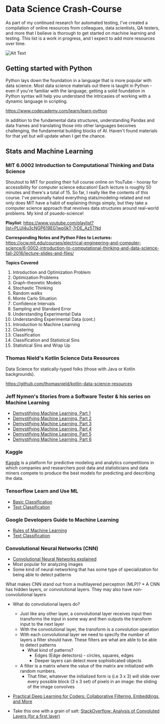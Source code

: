 # Data Science Crash-Course
As part of my continued research for automated testing, I've created a compilation of online resources from colleagues, data scientists, QA testers, and more that I believe is thorough to get started on machine learning and testing.  This list is a work in progress, and I expect to add more resources over time.

![Alt Text](https://media.giphy.com/media/OFIsBxe3v7mKI/giphy.gif)

## Getting started with Python
Python lays down the foundation in a language that is more popular with data science.  Most data science materials out there is taught in Python - even if you're familiar with the language, getting a solid foundation in Python syntax will help you understand the intricasies of working with a dynamic language in scripting.

https://www.codecademy.com/learn/learn-python

 In addition to the fundamental data structures, understanding Pandas and data frames and translating those into other languages becomes challenging, the fundamental building blocks of AI.  Haven't found materials for that yet but will update when I get the chance. 

## Stats and Machine Learning

### MIT 6.0002 Introduction to Computational Thinking and Data Science
Shoutout to MIT for posting their full course online on YouTube - hooray for accessibility for computer science education! Each lecture is roughly 50 minutes and there's a total of 15. So far, I really like the contents of this course. I've personally hated everything stats/modeling-related and not only does MIT have a habit of explaining things simply, but they take a computer science approach that revolves data structures around real-world problems.  My kind of psuedo-science!

**Playlist**: https://www.youtube.com/playlist?list=PLUl4u3cNGP619EG1wp0kT-7rDE_Az5TNd

**Corresponding Notes and Python Files to Lectures:** https://ocw.mit.edu/courses/electrical-engineering-and-computer-science/6-0002-introduction-to-computational-thinking-and-data-science-fall-2016/lecture-slides-and-files/

**Topics Covered**
 1.  Introduction and Optimization Problem
 2.  Optimization Problems
 3.  Graph-theoretic Models
 4.  Stochastic Thinking
 5.  Random walks
 6.  Monte Carlo Situation
 7.  Confidence Intervals
 8.  Sampling and Standard Error
 9.  Understanding Experimental Data
 10. Understanding Experimental Data (cont.)
 11. Introduction to Machine Learning
 12. Clustering
 13. Classification
 14. Classification and Statistical Sins
 15. Statistical Sins and Wrap Up

### Thomas Nield's Kotlin Science Data Resources 
Data Science for statically-typed folks (those with Java or Kotlin backgrounds). 

https://github.com/thomasnield/kotlin-data-science-resources

### Jeff Nymen's __Stories from a Software Tester__ & his series on Machine Learning
* [Demystifying Machine Learning, Part 1](http://testerstories.com/2018/09/demystifying-machine-learning-part-1/)
* [Demystifying Machine Learning, Part 2](http://testerstories.com/2018/09/demystifying-machine-learning-part-2/)
* [Demystifying Machine Learning, Part 3](http://testerstories.com/2018/09/demystifying-machine-learning-part-3/)
* [Demystifying Machine Learning, Part 4](http://testerstories.com/2018/09/demystifying-machine-learning-part-4/)
* [Demystifying Machine Learning, Part 5](http://testerstories.com/2018/09/demystifying-machine-learning-part-5/)
* [Demystifying Machine Learning, Part 6](http://testerstories.com/2018/09/demystifying-machine-learning-part-6/)

### Kaggle
[Kaggle](https://www.kaggle.com/) is a platform for predictive modeling and analytics competitions in which companies and researchers post data and statisticians and data miners compete to produce the best models for predicting and describing the data.

### Tensorflow Learn and Use ML
* [Basic Classification](https://www.tensorflow.org/tutorials/keras/basic_classification)
* [Text Classification](https://www.tensorflow.org/tutorials/keras/basic_text_classification)


### Google Developers Guide to Machine Learning
* [Rules of Machine Learning](https://developers.google.com/machine-learning/guides/rules-of-ml/)
* [Text Classification](https://developers.google.com/machine-learning/guides/text-classification/)

### Convolutional Neural Networks (CNN)
* [Convolutional Neural Networks explained](https://deeplizard.com/learn/video/YRhxdVk_sIs)
* Most popular for analyzing images
* Some kind of neural networking that has some type of specialization for being able to detect patterns

What makes CNN stand out from a multilayered perceptron (MLP)?
    * A CNN has hidden layers, or convolutional layers. They may also have non-convolutional layers
* What do convolutional layers do?
    * Just like any other layer, a convolutional layer receives input then  transforms the input in some way and then outputs the transform input to the next layer
    * With the convolutional layer, the transform is a convolution operation
    * With each convolutional layer we need to specify the number of layers a filter should have. These filters are what are able to be able to detect patterns
        * What kind of patterns?
            * Edges (Edge detectors) - circles, squares, edges
            * Deeper layers can detect more sophisticated objects
    * A filter is a matrix where the value of the matrix are initialized with random numbers.
        * That filter, whatever the initialized form is (i.e 3 x 3) will slide over every possible block (3 x 3 set) of pixels in an image: the sliding of the image convolves 
        
 * [Practical Deep Learning for Coders: Collaborative Filtering, Embeddings, and More](https://www.youtube.com/watch?v=V2h3IOBDvrA)
 * Take this one with a grain of salt: [StackOverflow: Analysis of Convoluted Layers (for a first layer)](https://stackoverflow.com/questions/959524/basic-complexity-question-convolution)



